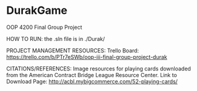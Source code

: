 # DurakGame
OOP 4200 Final Group Project

HOW TO RUN: 
the .sln file is in ./Durak/

PROJECT MANAGEMENT RESOURCES: 
Trello Board: https://trello.com/b/PTr7eSWb/oop-iii-final-group-project-durak

CITATIONS/REFERENCES:
Image resources for playing cards downloaded from the American Contract Bridge League Resource Center.
Link to Download Page: http://acbl.mybigcommerce.com/52-playing-cards/
